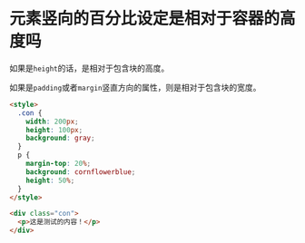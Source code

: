 # 元素竖向的百分比设定是相对于容器的高度吗

如果是`height`的话，是相对于包含块的高度。

如果是`padding`或者`margin`竖直方向的属性，则是相对于包含块的宽度。

```html
<style>
  .con {
    width: 200px;
    height: 100px;
    background: gray;
  }
  p {
    margin-top: 20%;
    background: cornflowerblue;
    height: 50%;
  }
</style>

<div class="con">
  <p>这是测试的内容！</p>
</div>
```
